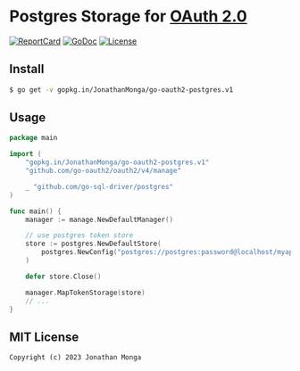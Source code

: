 # Postgres Storage for [OAuth 2.0](https://github.com/go-oauth2/oauth2)

[![ReportCard][reportcard-image]][reportcard-url] [![GoDoc][godoc-image]][godoc-url] [![License][license-image]][license-url]

## Install

``` bash
$ go get -v gopkg.in/JonathanMonga/go-oauth2-postgres.v1
```

## Usage

``` go
package main

import (
	"gopkg.in/JonathanMonga/go-oauth2-postgres.v1"
	"github.com/go-oauth2/oauth2/v4/manage"

	_ "github.com/go-sql-driver/postgres"
)

func main() {
	manager := manage.NewDefaultManager()

	// use postgres token store
	store := postgres.NewDefaultStore(
		postgres.NewConfig("postgres://postgres:password@localhost/myapp_test?sslmode=disable"),
	)

	defer store.Close()

	manager.MapTokenStorage(store)
	// ...
}

```

## MIT License

```
Copyright (c) 2023 Jonathan Monga
```

[Build-Status-Url]: https://travis-ci.org/JonathanMonga/go-oauth2-postgres
[Build-Status-Image]: https://travis-ci.org/go-oauth2/mysql.svg?branch=master
[codecov-url]: https://codecov.io/gh/JonathanMonga/go-oauth2-postgres
[codecov-image]: https://codecov.io/gh/JonathanMonga/go-oauth2-postgres/branch/master/graph/badge.svg
[reportcard-url]: https://goreportcard.com/report/gopkg.in/JonathanMonga/go-oauth2-postgres.v3
[reportcard-image]: https://goreportcard.com/badge/gopkg.in/JonathanMonga/go-oauth2-postgres.v3
[godoc-url]: https://godoc.org/gopkg.in/JonathanMonga/go-oauth2-postgres.v3
[godoc-image]: https://godoc.org/gopkg.in/JonathanMonga/go-oauth2-postgres.v3?status.svg
[license-url]: http://opensource.org/licenses/MIT
[license-image]: https://img.shields.io/npm/l/express.svg

